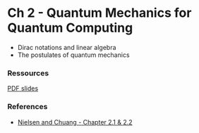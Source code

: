 # Ch 2 - Quantum Mechanics for Quantum Computing

- Dirac notations and linear algebra
- The postulates of quantum mechanics

### Ressources

[PDF slides]()

### References

- [Nielsen and Chuang - Chapter 2.1 & 2.2](http://mmrc.amss.cas.cn/tlb/201702/W020170224608149940643.pdf)
